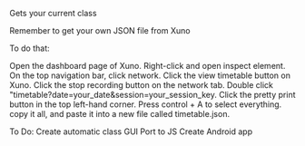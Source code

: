 Gets your current class

Remember to get your own JSON file from Xuno

To do that:

Open the dashboard page of Xuno.
Right-click and open inspect element.
On the top navigation bar, click network.
Click the view timetable button on Xuno.
Click the stop recording button on the network tab.
Double click "timetable?date=your_date&session=your_session_key.
Click the pretty print button in the top left-hand corner.
Press control + A to select everything.
copy it all, and paste it into a new file called timetable.json.


To Do:
Create automatic class GUI
Port to JS
Create Android app
